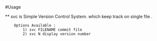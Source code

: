 #Usage

   ** svc is Simple Version Control System. which keep track on single file .
    
		Options Available :
			1) svc FILENAME commit file
			2) svc N display version number
